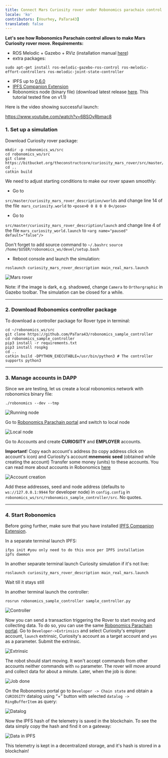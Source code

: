 ```yaml
---
title: Connect Mars Curiosity rover under Robonomics parachain control 
locale: 'ko' 
contributors: [Vourhey, PaTara43]
translated: false
---
```


**Let's see how Robonomics Parachain control allows to make Mars Curiosity rover move. Requirements:**
- ROS Melodic + Gazebo + RViz (installation manual [here](http://wiki.ros.org/melodic/Installation))
- extra packages:
```shell
sudo apt-get install ros-melodic-gazebo-ros-control ros-melodic-effort-controllers ros-melodic-joint-state-controller
```
- IPFS up to [0.6.0](https://dist.ipfs.io/go-ipfs/v0.6.0/go-ipfs_v0.6.0_linux-386.tar.gz)
- [IPFS Companion Extension](https://github.com/ipfs/ipfs-companion)
- Robonomics node (binary file) (download latest release [here](https://github.com/airalab/robonomics/releases). This tutorial tested fine on v1.1)

Here is the video showing successful launch:

https://www.youtube.com/watch?v=6BSOyRbmac8

### 1. Set up a simulation
Download Curiosity rover package:
```shell
mkdir -p robonomics_ws/src
cd robonomics_ws/src
git clone https://bitbucket.org/theconstructcore/curiosity_mars_rover/src/master/
cd ..
catkin build
```
We need to adjust starting conditions to make our rover spawn smoothly:
- Go to

`src/master/curiosity_mars_rover_description/worlds` and change line 14 of the file` mars_curiosity.world` to 
`<pose>0 0 8 0 0 0</pose>`

- Go to

`src/master/curiosity_mars_rover_description/launch` and change line 4 of the file `mars_curiosity_world.launch` to 
`<arg name="paused" default="false"/>`

Don't forget to add source command to `~/.bashrc`
`source /home/$USER/robonomics_ws/devel/setup.bash`


- Reboot console and launch the simulation:

```shell
roslaunch curiosity_mars_rover_description main_real_mars.launch
```
![Mars rover](./images/curiosity-demo/rover.jpg?raw=true "Mars rover")

Note: if the image is dark, e.g. shadowed, change `Camera` to `Orthorgraphic` in Gazebo toolbar.
The simulation can be closed for a while.

------------

### 2. Download Robonomics controller package
To download a controller package for Rover type in terminal:
```shell
cd ~/robonomics_ws/src
git clone https://github.com/PaTara43/robonomics_sample_controller
cd robonomics_sample_controller
pip3 install -r requirements.txt
pip3 install rospkg
cd ..
catkin build -DPYTHON_EXECUTABLE=/usr/bin/python3 # The controller supports python3
```

------------

### 3. Manage accounts in DAPP
Since we are testing, let us create a local robonomics network with robonomics binary file:
```shell
./robonomics --dev --tmp
```

![Running node](./images/curiosity-demo/robonomics.jpg?raw=true "Running node")


Go to [Robonomics Parachain portal](https://polkadot.js.org/apps/?rpc=wss%3A%2F%2Fkusama.rpc.robonomics.network%2F#/) and switch to local node 

![Local node](./images/curiosity-demo/local_node.jpg?raw=true "Local node")


Go to Accounts and create **CURIOSITY** and **EMPLOYER** accounts.

**Important**! Copy each account's address (to copy address click on account's icon) and Curiosity's account **mnemonic seed** (obtained while creating the account)
Transfer some money (units) to these accounts. You can read more about accounts in Robonomics [here](https://wiki.robonomics.network/docs/en/create-account-in-dapp/)

![Account creation](./images/curiosity-demo/account_creation.jpg?raw=true "Account creation")


Add these addresses, seed and node address (defaults to `ws://127.0.0.1:9944` for developer node) in `config.config` in `robonomics_ws/src/robonomics_sample_controller/src`. No quotes.

------------


### 4. Start Robonomics

Before going further, make sure that you have installed [IPFS Companion Extension](https://github.com/ipfs/ipfs-companion).

In a separate terminal launch IPFS:
```shell
ifps init #you only need to do this once per IPFS installation
ipfs daemon
```

In another separate terminal launch Curiosity simulation if it's not live:
```shell
roslaunch curiosity_mars_rover_description main_real_mars.launch
```
Wait till it stays still

In another terminal launch the controller:
```shell
rosrun robonomics_sample_controller sample_controller.py
```
![Controller](./images/curiosity-demo/controller.jpg?raw=true "Controller")


Now you can send a transaction triggering the Rover to start moving and collecting data. To do so, you can use the same [Robonomics Parachain portal](https://polkadot.js.org/apps/?rpc=wss%3A%2F%2Fkusama.rpc.robonomics.network%2F#/).
Go to `Developer->Extrinsics` and select Curiosity's employer account, `launch` extrinsic, Curiosity's account as a target account and `yes` as a parameter.
Submit the extrinsic.

![Extrinsic](./images/curiosity-demo/extrinsic.jpg?raw=true "Extrinsic")


The robot should start moving. It won't accept commands from other accounts neither commands with `no` parameter. The rover will move around and collect data for about a minute.
Later, when the job is done:

![Job done](./images/curiosity-demo/job_done.jpg?raw=true "Job done")


On the Robonomics portal go to `Developer -> Chain state` and obtain a `CURIOSITY` datalog using “+” button with selected `datalog -> RingBufferItem` as query: 

![Datalog](./images/curiosity-demo/datalog.jpg?raw=true "Datalog")

Now the IPFS hash of the telemetry is saved in the blockchain. To see the data simply copy the hash and find it on a gateway:

![Data in IPFS](./images/curiosity-demo/data_in_ipfs.jpg?raw=true "Data in IPFS")


This telemetry is kept in a decentralized storage, and it's hash is stored in a blockchain!
